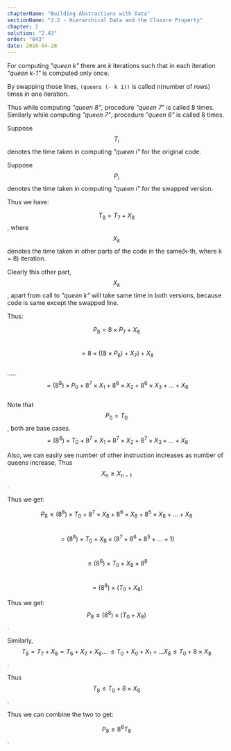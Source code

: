 ```yaml
---
chapterName: "Building Abstractions with Data"
sectionName: "2.2 - Hierarchical Data and the Closure Property"
chapter: 2
solution: "2.43"
order: "043"
date: 2016-04-28
---
```


For computing *"queen k"* there are *k* iterations such that in each iteration *"queen k-1"* is computed only once. 

By swapping those lines, `(queens (- k 1))` is called n(number of rows) times in one iteration.

Thus while computing *"queen 8"*, procedure *"queen 7"* is called 8 times.      
Similarly while computing *"queen 7"*, procedure *"queen 6"* is called 8 times.

Suppose $$ T_i $$ denotes the time taken in computing *"queen i"* for the original code.
  
Suppose $$ P_i $$ denotes the time taken in computing *"queen i"* for the swapped version.
  
Thus we have:

$$ T_8 = T_7 + X_8 $$, where $$ X_k $$ denotes the time taken in other parts of the code in the same(k-th, where k = 8) iteration.

Clearly this other part, $$ X_k $$, apart from call to *"queen k"* will take same time in both versions, because code is same except
the swapped line.

Thus:  

$$ P_8 = 8 \times P_7 + X_8 $$        
$$ = 8 \times ((8 \times P_6) + X_7) + X_8 $$           
.....      
$$ = (8^8) \times P_0 + 8^7 \times X_1 + 8^6 \times X_2 + 8^6 \times X_3 + ...  + X_8 $$           
Note that $$ P_0 = T_0 $$, both are base cases.        
$$ = (8^8) \times T_0 + 8^7 \times X_1 + 8^7 \times X_2 + 8^7 \times X_3 + ...  + X_8 $$         
  
Also, we can easily see number of other instruction increases as number of queens increase, Thus $$ X_n \ge X_{n-1} $$.
 
Thus we get:     

$$ P_8 \le (8^8) \times T_0 + 8^7 \times X_8 + 8^6 \times X_8 + 8^5 \times X_8 + ...  + X_8 $$         
$$ = (8^8) \times T_0 + X_8 \times ( 8^7 + 8^6 + 8^5 + ...  + 1) $$         
$$ \le (8^8) \times T_0 + X_8 \times  8^8 $$         
$$ = (8^8) \times (T_0 + X_8) $$         

Thus we get: $$ P_8 \le (8^8) \times (T_0 + X_8) $$.

Similarly, $$ T_8 = T_7 + X_8 = T_6 + X_7 + X_8 .... \le T_0 + X_0 + X_1 + ... X_8 \le T_0 + 8 \times X_8 $$.
 
Thus $$ T_8 \le T_0 + 8 \times X_8 $$.    
 
Thus we can combine the two to get:

$$ P_8 \le 8^8 T_8 $$.
